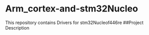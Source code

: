 # Arm_cortex-and-stm32Nucleo
This repository contains Drivers for stm32Nucleof446re
##Project Description

  
